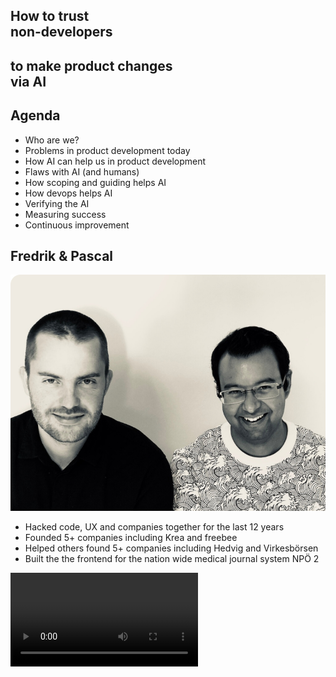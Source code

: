 ## How to trust <br> non-developers

## to make product changes <br> via AI <!-- .element: class="fragment" -->



## Agenda

* Who are we?
* Problems in product development today
* How AI can help us in product development
* Flaws with AI (and humans)
* How scoping and guiding helps AI
* How devops helps AI
* Verifying the AI
* Measuring success
* Continuous improvement



## Fredrik & Pascal

![Fredrik & Pascal](/images/fredrik-and-pascal.jpg) <!-- .element: style="height: 250px;" -->

* Hacked code, UX and companies together for the last 12 years <!-- .element: style="font-size: 30px;" -->
* Founded 5+ companies including Krea and freebee <!-- .element: style="font-size: 30px;" -->
* Helped others found 5+ companies including Hedvig and Virkesbörsen <!-- .element: style="font-size: 30px;" -->
* Built the the frontend for the nation wide medical journal system NPÖ 2 <!-- .element: style="font-size: 30px;" -->



<video controls="controls">
    <source src="/images/demo.mp4" type="video/mp4" />
    <source src="/images/demo.webm" type="video/webm" />
</video>

